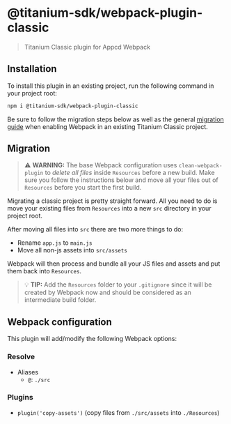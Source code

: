 # @titanium-sdk/webpack-plugin-classic

> Titanium Classic plugin for Appcd Webpack

## Installation

To install this plugin in an existing project, run the following command in your project root:

```sh
npm i @titanium-sdk/webpack-plugin-classic
```

Be sure to follow the migration steps below as well as the general [migration guide](https://github.com/appcelerator/appcd-plugin-webpack/blob/develop/migration.md) when enabling Webpack in an existing Titanium Classic project.

## Migration

> ⚠️ **WARNING:** The base Webpack configuration uses `clean-webpack-plugin` to _delete all files_ inside `Resources`  before a new build. Make sure you follow the instructions below and move all your files out of `Resources` before you start the first build.

Migrating a classic project is pretty straight forward. All you need to do is move your existing files from `Resources` into a new `src` directory in your project root.

After moving all files into `src` there are two more things to do:

- Rename `app.js` to `main.js`
- Move all non-js assets into `src/assets`

Webpack will then process and bundle all your JS files and assets and put them back into `Resources`.

> 💡 **TIP:** Add the `Resources` folder to your `.gitignore` since it will be created by Webpack now and should be considered as an intermediate build folder.

## Webpack configuration

This plugin will add/modify the following Webpack options:

### Resolve

- Aliases
  - `@`: `./src`

### Plugins

- `plugin('copy-assets')` (copy files from `./src/assets` into `./Resources`)
